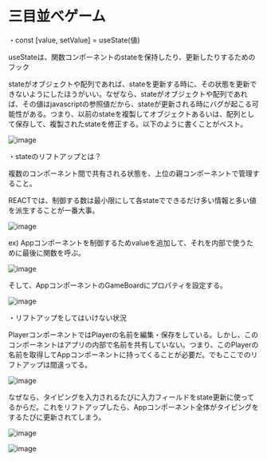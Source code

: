 # 三目並べゲーム
・const [value, setValue] = useState(値)

useStateは、関数コンポーネントのstateを保持したり、更新したりするためのフック


stateがオブジェクトや配列であれば、stateを更新する時に、その状態を更新できないようにしたほうがいい。なぜなら、stateがオブジェクトや配列であれば、その値はjavascriptの参照値だから、stateが更新される時にバグが起こる可能性がある。つまり、以前のstateを複製してオブジェクトあるいは、配列として保存して、複製されたstateを修正する。以下のように書くことがベスト。

![image](https://github.com/seungheondev/Tic-Tac-Toe/assets/170543088/224bc529-8630-4991-bc70-36d4bfed978e)

・stateのリフトアップとは？

複数のコンポーネント間で共有される状態を、上位の親コンポーネントで管理すること。

REACTでは、制御する数は最小限にして各stateでできるだけ多い情報と多い値を派生することが一番大事。

![image](https://github.com/seungheondev/Tic-Tac-Toe/assets/170543088/5af6066c-6ee0-4849-829c-a1118ee6206e)

ex) Appコンポーネントを制御するためvalueを追加して、それを内部で使うために最後に関数を呼ぶ。

![image](https://github.com/seungheondev/Tic-Tac-Toe/assets/170543088/e76219e5-8062-4697-b2e8-61cd2e029115)

そして、AppコンポーネントのGameBoardにプロパティを設定する。

![image](https://github.com/seungheondev/Tic-Tac-Toe/assets/170543088/9987ed10-0165-4047-add0-c4681afc62fa)

・リフトアップをしてはいけない状況

PlayerコンポーネントではPlayerの名前を編集・保存をしている。しかし、このコンポーネントはアプリの内部で名前を共有していない。つまり、このPlayerの名前を取得してAppコンポーネントに持ってくることが必要だ。でもここでのリフトアップは間違ってる。

![image](https://github.com/seungheondev/Tic-Tac-Toe/assets/170543088/989ebe83-03e9-4dbd-ab17-2f37bf2c4ff6)

なぜなら、タイピングを入力されるたびに入力フィールドをstate更新に使ってるからだ。これをリフトアップしたら、Appコンポーネント全体がタイピングをするたびに更新されてしまう。

![image](https://github.com/seungheondev/Tic-Tac-Toe/assets/170543088/9b2e3663-91cc-4608-af9b-a617d24a84d9)

![image](https://github.com/seungheondev/Tic-Tac-Toe/assets/170543088/b4aeee72-1424-4df4-b545-d68fc8051c57)


